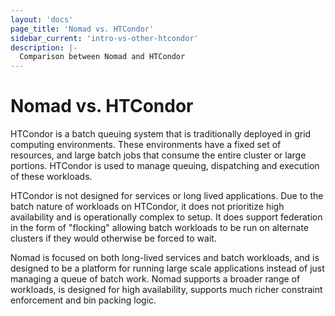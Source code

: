 ```yaml
---
layout: 'docs'
page_title: 'Nomad vs. HTCondor'
sidebar_current: 'intro-vs-other-htcondor'
description: |-
  Comparison between Nomad and HTCondor
---
```


# Nomad vs. HTCondor

HTCondor is a batch queuing system that is traditionally deployed in
grid computing environments. These environments have a fixed set of
resources, and large batch jobs that consume the entire cluster or
large portions. HTCondor is used to manage queuing, dispatching and
execution of these workloads.

HTCondor is not designed for services or long lived applications.
Due to the batch nature of workloads on HTCondor, it does not prioritize
high availability and is operationally complex to setup. It does support
federation in the form of "flocking" allowing batch workloads to
be run on alternate clusters if they would otherwise be forced to wait.

Nomad is focused on both long-lived services and batch workloads, and
is designed to be a platform for running large scale applications instead
of just managing a queue of batch work. Nomad supports a broader range
of workloads, is designed for high availability, supports much
richer constraint enforcement and bin packing logic.
